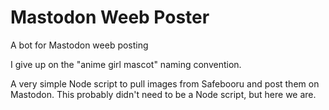 # Mastodon Weeb Poster
 A bot for Mastodon weeb posting

I give up on the "anime girl mascot" naming convention.

A very simple Node script to pull images from Safebooru and post them on Mastodon. This probably didn't need to be a Node script, but here we are.